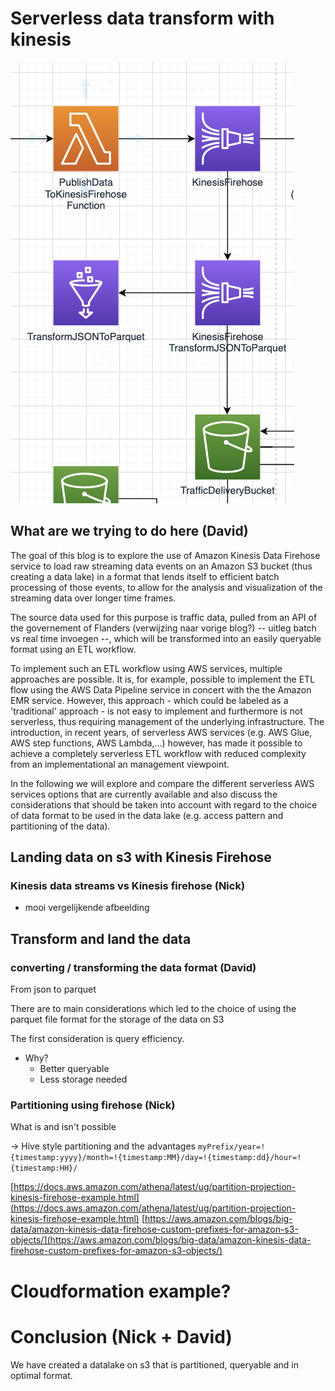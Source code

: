 # Serverless data transform with kinesis

![architecture](./img/architecture.png)

## What are we trying to do here (David)

The goal of this blog is to explore the use of Amazon Kinesis Data Firehose service to load raw streaming data events on an Amazon S3 bucket (thus creating a data lake) in a format that lends itself to efficient batch processing of those events, to allow for the analysis and visualization of the streaming data over longer time frames.

The source data used for this purpose is traffic data, pulled from an API of the governement of Flanders (verwijzing naar vorige blog?) -- uitleg batch vs real time invoegen --, which will be transformed into an easily queryable format using an ETL workflow.

To implement such an ETL workflow using AWS services, multiple approaches are  possible. It is, for example, possible to implement the ETL flow using the AWS Data Pipeline service in concert with the the Amazon EMR service. However, this approach - which could be labeled as a 'traditional' approach - is not easy to implement and furthermore is not serverless, thus requiring management of the underlying infrastructure. The introduction, in recent years, of serverless AWS services (e.g. AWS Glue, AWS step functions, AWS Lambda,...) however, has made it possible to achieve a completely serverless ETL workflow with reduced complexity from an implementational an management viewpoint.

In the following we will explore and compare the different serverless AWS services options that are currently available and also discuss the considerations that should be taken into account with regard to the choice of data format to be used in the data lake (e.g. access pattern and partitioning of the data).  


<!-- - land raw events on s3
- create a data lake on s3 to query on
- create a data lake in a queryable format
- think about access pattern and partitioning -->

## Landing data on s3 with Kinesis Firehose

### Kinesis data streams vs Kinesis firehose (Nick)

- mooi vergelijkende afbeelding

## Transform and land the data

### converting / transforming the data format (David)



From json to parquet

There are to main considerations which led to the choice of using the parquet file format for the storage of the data on S3

The first consideration is query efficiency. 
- Why?
  - Better queryable
  - Less storage needed

### Partitioning using firehose (Nick)

What is and isn't possible

-> Hive style partitioning and the advantages
`myPrefix/year=!{timestamp:yyyy}/month=!{timestamp:MM}/day=!{timestamp:dd}/hour=!{timestamp:HH}/`

[https://docs.aws.amazon.com/athena/latest/ug/partition-projection-kinesis-firehose-example.html](https://docs.aws.amazon.com/athena/latest/ug/partition-projection-kinesis-firehose-example.html)
[https://aws.amazon.com/blogs/big-data/amazon-kinesis-data-firehose-custom-prefixes-for-amazon-s3-objects/](https://aws.amazon.com/blogs/big-data/amazon-kinesis-data-firehose-custom-prefixes-for-amazon-s3-objects/)

# Cloudformation example?

# Conclusion (Nick + David)

We have created a datalake on s3 that is partitioned, queryable and in optimal format.
